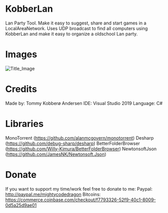 # KobberLan
Lan Party Tool. 
Make it easy to suggest, share and start games in a LocalAreaNetwork.
Uses UDP broadcast to find all computers using KobberLan and make it easy to organize a oldschool Lan party.

# Images
![Title_Image](http://logicwork.net/images/github/KobberLan01.png)  

# Credits
Made by: Tommy Kobberø Andersen
IDE: Visual Studio 2019
Language: C#

# Libraries
MonoTorrent (https://github.com/alanmcgovern/monotorrent)
Desharp (https://github.com/debug-sharp/desharp)
BetterFolderBrowser (https://github.com/Willy-Kimura/BetterFolderBrowser)
NewtonsoftJson (https://github.com/JamesNK/Newtonsoft.Json)

# Donate
If you want to support my time/work feel free to donate to me:
Paypal: http://paypal.me/mightycodedragon
Bitcoins: https://commerce.coinbase.com/checkout/f7793326-52f9-40c1-8009-0d5a25d9ae01
